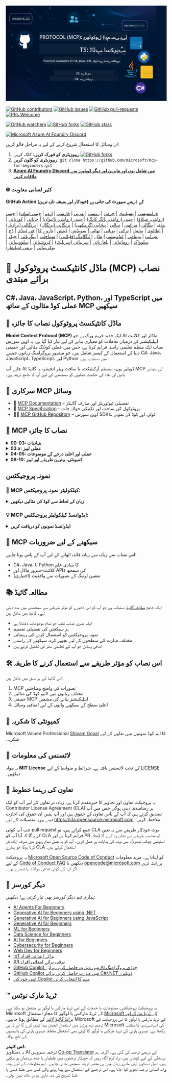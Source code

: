 <!--
CO_OP_TRANSLATOR_METADATA:
{
  "original_hash": "a94f85d76c34db9e2230c3d70787d320",
  "translation_date": "2025-06-27T14:45:17+00:00",
  "source_file": "README.md",
  "language_code": "ur"
}
-->
![MCP-for-beginners](../../translated_images/mcp-beginners.2ce2b317996369ff66c5b72e25eff9d4288ab2741fc70c0b4e523d1ae1e249fd.ur.png) 

[![GitHub contributors](https://img.shields.io/github/contributors/microsoft/mcp-for-beginners.svg)](https://GitHub.com/microsoft/mcp-for-beginners/graphs/contributors)
[![GitHub issues](https://img.shields.io/github/issues/microsoft/mcp-for-beginners.svg)](https://GitHub.com/microsoft/mcp-for-beginners/issues)
[![GitHub pull-requests](https://img.shields.io/github/issues-pr/microsoft/mcp-for-beginners.svg)](https://GitHub.com/microsoft/mcp-for-beginners/pulls)
[![PRs Welcome](https://img.shields.io/badge/PRs-welcome-brightgreen.svg?style=flat-square)](http://makeapullrequest.com)

[![GitHub watchers](https://img.shields.io/github/watchers/microsoft/mcp-for-beginners.svg?style=social&label=Watch)](https://GitHub.com/microsoft/mcp-for-beginners/watchers)
[![GitHub forks](https://img.shields.io/github/forks/microsoft/mcp-for-beginners.svg?style=social&label=Fork)](https://GitHub.com/microsoft/mcp-for-beginners/fork)
[![GitHub stars](https://img.shields.io/github/stars/microsoft/mcp-for-beginners?style=social&label=Star)](https://GitHub.com/microsoft/mcp-for-beginners/stargazers)


[![Microsoft Azure AI Foundry Discord](https://dcbadge.vercel.app/api/server/ByRwuEEgH4)](https://discord.com/invite/ByRwuEEgH4)


ان وسائل کا استعمال شروع کرنے کے لیے یہ مراحل فالو کریں:
1. **ریپوزیٹری کو فورک کریں**: کلک کریں [![GitHub forks](https://img.shields.io/github/forks/microsoft/mcp-for-beginners.svg?style=social&label=Fork)](https://GitHub.com/microsoft/mcp-for-beginners/fork)
2. **ریپوزیٹری کو کلون کریں**:   `git clone https://github.com/microsoft/mcp-for-beginners.git`
3. [**Azure AI Foundry Discord میں شامل ہوں اور ماہرین اور دیگر ڈویلپرز سے ملاقات کریں**](https://discord.com/invite/ByRwuEEgH4)


### 🌐 کثیر لسانی معاونت

#### GitHub Action کے ذریعے سپورٹ کی جاتی ہے (خودکار اور ہمیشہ تازہ ترین)
[فرانسیسی](../fr/README.md) | [ہسپانوی](../es/README.md) | [جرمن](../de/README.md) | [روسی](../ru/README.md) | [عربی](../ar/README.md) | [فارسی](../fa/README.md) | [اردو](./README.md) | [چینی (سادہ)](../zh/README.md) | [چینی (روایتی، میکاؤ)](../mo/README.md) | [چینی (روایتی، ہانگ کانگ)](../hk/README.md) | [چینی (روایتی، تائیوان)](../tw/README.md) | [جاپانی](../ja/README.md) | [کوریائی](../ko/README.md) | [ہندی](../hi/README.md) | [بنگالی](../bn/README.md) | [مراٹھی](../mr/README.md) | [نیپالی](../ne/README.md) | [پنجابی (گرمکھی)](../pa/README.md) | [پرتگالی (پرتگال)](../pt/README.md) | [پرتگالی (برازیل)](../br/README.md) | [اطالوی](../it/README.md) | [پولش](../pl/README.md) | [ترکی](../tr/README.md) | [یونانی](../el/README.md) | [تھائی](../th/README.md) | [سویڈش](../sv/README.md) | [ڈینش](../da/README.md) | [ناروے کا](../no/README.md) | [فن لینڈی](../fi/README.md) | [ڈچ](../nl/README.md) | [عبرانی](../he/README.md) | [ویتنامی](../vi/README.md) | [انڈونیشی](../id/README.md) | [مالے](../ms/README.md) | [ٹاگالوگ (فلپائنی)](../tl/README.md) | [سواحلی](../sw/README.md) | [ہنگریائی](../hu/README.md) | [چیک](../cs/README.md) | [سلوواک](../sk/README.md) | [رومانیائی](../ro/README.md) | [بلغاریائی](../bg/README.md) | [سربیائی (سریلیک)](../sr/README.md) | [کروشیائی](../hr/README.md) | [سلووینیائی](../sl/README.md) | [یوکرینیائی](../uk/README.md) | [برمی (میانمار)](../my/README.md)
# 🚀 ماڈل کانٹیکسٹ پروٹوکول (MCP) نصاب برائے مبتدی

## **C#، Java، JavaScript، Python، اور TypeScript میں عملی کوڈ مثالوں کے ساتھ MCP سیکھیں**

## 🧠 ماڈل کانٹیکسٹ پروٹوکول نصاب کا جائزہ

**Model Context Protocol (MCP)** ایک جدید فریم ورک ہے جو AI ماڈلز اور کلائنٹ ایپلیکیشنز کے درمیان تعاملات کو معیاری بنانے کے لیے تیار کیا گیا ہے۔ یہ اوپن سورس نصاب ایک منظم تعلیمی راستہ فراہم کرتا ہے، جس میں عملی کوڈنگ مثالیں اور حقیقی دنیا کے استعمال کے کیسز شامل ہیں، جو مشہور پروگرامنگ زبانوں جیسے C#، Java، JavaScript، TypeScript، اور Python میں دستیاب ہیں۔

چاہے آپ AI ڈویلپر ہوں، سسٹم آرکیٹیکٹ، یا سافٹ ویئر انجینئر، یہ گائیڈ MCP کی بنیادی باتیں اور نفاذ کی حکمت عملیوں کو سمجھنے کے لیے آپ کا جامع ذریعہ ہے۔

## 🔗 سرکاری MCP وسائل

- 📘 [MCP Documentation](https://modelcontextprotocol.io/) – تفصیلی ٹیوٹوریلز اور صارف گائیڈز  
- 📜 [MCP Specification](https://spec.modelcontextprotocol.io/) – پروٹوکول کی ساخت اور تکنیکی حوالہ جات  
- 🧑‍💻 [MCP GitHub Repository](https://github.com/modelcontextprotocol) – اوپن سورس SDKs، ٹولز، اور کوڈ کے نمونے  

## 🧭 MCP نصاب کا جائزہ

<details>
  <summary><strong>00-03: بنیادیات</strong></summary>

- **00. MCP کا تعارف**  
  ماڈل کانٹیکسٹ پروٹوکول کا تعارف اور AI پائپ لائنز میں اس کی اہمیت۔ [مزید پڑھیں](./00-Introduction/README.md)
- **01. بنیادی تصورات کی وضاحت**  
  MCP کے بنیادی تصورات کی تفصیلی جانچ۔ [مزید پڑھیں](./01-CoreConcepts/README.md)
- **02. MCP میں سیکیورٹی**  
  سیکیورٹی کے خطرات اور بہترین طریقے۔ [مزید پڑھیں](./02-Security/README.md)
- **03. MCP کے ساتھ شروعات**  
  ماحول کی ترتیب، بنیادی سرورز/کلائنٹس، انٹیگریشن۔ [مزید پڑھیں](./03-GettingStarted/README.md)
</details>

<details>
  <summary><strong>03.x: عملی لیبز</strong></summary>

- **3.1. پہلا سرور** – [گائیڈ](./03-GettingStarted/01-first-server/README.md)
- **3.2. پہلا کلائنٹ** – [گائیڈ](./03-GettingStarted/02-client/README.md)
- **3.3. LLM کے ساتھ کلائنٹ** – [گائیڈ](./03-GettingStarted/03-llm-client/README.md)
- **3.4. Visual Studio Code کے ساتھ سرور کا استعمال** – [گائیڈ](./03-GettingStarted/04-vscode/README.md)
- **3.5. SSE کے ذریعے سرور بنانا** – [گائیڈ](./03-GettingStarted/05-sse-server/README.md)
- **3.6. HTTP اسٹریمنگ** – [گائیڈ](./03-GettingStarted/06-http-streaming/README.md)
- **3.7. AI Toolkit کا استعمال** – [گائیڈ](./03-GettingStarted/07-aitk/README.md)
- **3.8. اپنے سرور کی جانچ کرنا** – [گائیڈ](./03-GettingStarted/08-testing/README.md)
- **3.9. اپنے سرور کی تعیناتی** – [گائیڈ](./03-GettingStarted/09-deployment/README.md)
</details>

<details>
  <summary><strong>04-05: عملی اور اعلیٰ درجے کے موضوعات</strong></summary>

- **04. عملی نفاذ**  
  SDKs، ڈیبگنگ، ٹیسٹنگ، قابلِ استعمال پرامپٹ ٹیمپلیٹس۔ [مزید پڑھیں](./04-PracticalImplementation/README.md)
- **05. MCP میں اعلیٰ درجے کے موضوعات**  
  ملٹی ماڈل AI، اسکیلنگ، انٹرپرائز استعمال۔ [مزید پڑھیں](./05-AdvancedTopics/README.md)
- **5.1. Azure کے ساتھ MCP انٹیگریشن** – [گائیڈ](./05-AdvancedTopics/mcp-integration/README.md)
- **5.2. ملٹی ماڈیالٹی** – [گائیڈ](./05-AdvancedTopics/mcp-multi-modality/README.md)
- **5.3. MCP OAuth2 ڈیمو** – [گائیڈ](./05-AdvancedTopics/mcp-oauth2-demo/README.md)
- **5.4. روٹ کانٹیکسٹس** – [گائیڈ](./05-AdvancedTopics/mcp-root-contexts/README.md)
- **5.5. روٹنگ** – [گائیڈ](./05-AdvancedTopics/mcp-routing/README.md)
- **5.6. سیمپلنگ** – [گائیڈ](./05-AdvancedTopics/mcp-sampling/README.md)
- **5.7. اسکیلنگ** – [گائیڈ](./05-AdvancedTopics/mcp-scaling/README.md)
- **5.8. سیکیورٹی** – [گائیڈ](./05-AdvancedTopics/mcp-security/README.md)
- **5.9. ویب سرچ MCP** – [گائیڈ](./05-AdvancedTopics/web-search-mcp/README.md)
- **5.10. ریئل ٹائم اسٹریمنگ** – [گائیڈ](./05-AdvancedTopics/mcp-realtimestreaming/README.md)
- **5.11. ریئل ٹائم ویب سرچ** – [گائیڈ](./05-AdvancedTopics/mcp-realtimesearch/README.md)
- **5.12. ماڈل کانٹیکسٹ پروٹوکول سرورز کے لیے Entra ID تصدیق** – [گائیڈ](./05-AdvancedTopics/mcp-security-entra/README.md)
</details>

<details>
  <summary><strong>06-10: کمیونٹی، بہترین طریقے اور لیبز</strong></summary>
- **06۔ کمیونٹی تعاون** – [رہنما](./06-CommunityContributions/README.md)
- **07۔ ابتدائی اپنانے سے حاصل ہونے والے تجربات** – [رہنما](./07-LessonsFromEarlyAdoption/README.md)
- **08۔ MCP کے لیے بہترین طریقے** – [رہنما](./08-BestPractices/README.md)
- **09۔ MCP کیس اسٹڈیز** – [رہنما](./09-CaseStudy/README.md)
- **10۔ AI ورک فلو کو آسان بنانا: AI ٹول کٹ کے ساتھ MCP سرور کی تعمیر** – [ہینڈز آن لیب](./10-StreamliningAIWorkflowsBuildingAnMCPServerWithAIToolkit/README.md)
</details>

## نمونہ پروجیکٹس

### 🧮 MCP کیلکولیٹر نمونہ پروجیکٹس:
<details>
  <summary><strong>زبان کے لحاظ سے کوڈ کی مثالیں دیکھیں</strong></summary>

  - [C# MCP سرور کی مثال](./03-GettingStarted/samples/csharp/README.md)
  - [Java MCP کیلکولیٹر](./03-GettingStarted/samples/java/calculator/README.md)
  - [JavaScript MCP ڈیمو](./03-GettingStarted/samples/javascript/README.md)
  - [Python MCP سرور](../../03-GettingStarted/samples/python/mcp_calculator_server.py)
  - [TypeScript MCP مثال](./03-GettingStarted/samples/typescript/README.md)

</details>

### 💡 MCP ایڈوانسڈ کیلکولیٹر پروجیکٹس:
<details>
  <summary><strong>ایڈوانسڈ نمونوں کو دریافت کریں</strong></summary>

  - [ایڈوانسڈ C# نمونہ](./04-PracticalImplementation/samples/csharp/README.md)
  - [Java کنٹینر ایپ کی مثال](./04-PracticalImplementation/samples/java/containerapp/README.md)
  - [JavaScript ایڈوانسڈ نمونہ](./04-PracticalImplementation/samples/javascript/README.md)
  - [Python پیچیدہ نفاذ](../../04-PracticalImplementation/samples/python/mcp_sample.py)
  - [TypeScript کنٹینر نمونہ](./04-PracticalImplementation/samples/typescript/README.md)

</details>


## 🎯 MCP سیکھنے کے لیے ضروریات

اس نصاب سے زیادہ سے زیادہ فائدہ اٹھانے کے لیے آپ کے پاس ہونا چاہیے:

- C#، Java، یا Python کا بنیادی علم  
- کلائنٹ-سرور ماڈل اور APIs کی سمجھ  
- (اختیاری) مشین لرننگ کے تصورات سے واقفیت  

## 📚 مطالعہ گائیڈ

ایک جامع [مطالعہ گائیڈ](./study_guide.md) دستیاب ہے جو آپ کو اس ذخیرے کو مؤثر طریقے سے سمجھنے میں مدد دیتی ہے۔ گائیڈ میں شامل ہیں:

- ایک بصری نصاب نقشہ جو تمام موضوعات دکھاتا ہے  
- ہر سیکشن کی تفصیلی تقسیم  
- نمونہ پروجیکٹس کو استعمال کرنے کی رہنمائی  
- مختلف مہارت کی سطحوں کے لیے تجویز کردہ سیکھنے کے راستے  
- اضافی وسائل جو آپ کے تعلیمی سفر کی تکمیل کرتے ہیں  

## 🛠️ اس نصاب کو مؤثر طریقے سے استعمال کرنے کا طریقہ

اس گائیڈ کے ہر سبق میں شامل ہیں:

1. MCP تصورات کی واضح وضاحتیں  
2. مختلف زبانوں میں لائیو کوڈ کی مثالیں  
3. حقیقی MCP ایپلیکیشنز بنانے کی مشقیں  
4. اعلیٰ سطح کے سیکھنے والوں کے لیے اضافی وسائل  


## 🌟 کمیونٹی کا شکریہ

Microsoft Valued Professional [Shivam Goyal](https://www.linkedin.com/in/shivam2003/) کا اہم کوڈ نمونوں میں تعاون کے لیے شکریہ۔ 

## 📜 لائسنس کی معلومات

یہ مواد **MIT License** کے تحت لائسنس یافتہ ہے۔ شرائط و ضوابط کے لیے [LICENSE](../../LICENSE) دیکھیں۔

## 🤝 تعاون کی رہنما خطوط

یہ پروجیکٹ تعاون اور تجاویز کا خیرمقدم کرتا ہے۔ زیادہ تر تعاون کے لیے آپ کو ایک Contributor License Agreement (CLA) پر رضامندی دینی ہوگی جس میں آپ تصدیق کرتے ہیں کہ آپ کے پاس تعاون کے حقوق ہیں اور آپ ہمیں ان حقوق کی اجازت دیتے ہیں۔ تفصیلات کے لیے <https://cla.opensource.microsoft.com> ملاحظہ کریں۔

جب آپ کوئی pull request جمع کراتے ہیں، تو CLA بوٹ خودکار طریقے سے یہ تعین کرے گا کہ آیا آپ کو CLA فراہم کرنا ہے اور PR کو مناسب طریقے سے نشان زد کرے گا (مثلاً، اسٹیٹس چیک، تبصرہ)۔ بس بوٹ کی ہدایات پر عمل کریں۔ آپ کو یہ عمل تمام ریپوز میں صرف ایک بار کرنا ہوگا جو ہمارے CLA استعمال کرتے ہیں۔

یہ پروجیکٹ [Microsoft Open Source Code of Conduct](https://opensource.microsoft.com/codeofconduct/) کو اپناتا ہے۔ مزید معلومات کے لیے [Code of Conduct FAQ](https://opensource.microsoft.com/codeofconduct/faq/) دیکھیں یا [opencode@microsoft.com](mailto:opencode@microsoft.com) پر رابطہ کریں اگر آپ کے کوئی اضافی سوالات یا تبصرے ہوں۔

## 🎒 دیگر کورسز
ہماری ٹیم دیگر کورسز بھی تیار کرتی ہے! دیکھیں:

- [AI Agents For Beginners](https://github.com/microsoft/ai-agents-for-beginners?WT.mc_id=academic-105485-koreyst)
- [Generative AI for Beginners using .NET](https://github.com/microsoft/Generative-AI-for-beginners-dotnet?WT.mc_id=academic-105485-koreyst)
- [Generative AI for Beginners using JavaScript](https://github.com/microsoft/generative-ai-with-javascript?WT.mc_id=academic-105485-koreyst)
- [Generative AI for Beginners](https://github.com/microsoft/generative-ai-for-beginners?WT.mc_id=academic-105485-koreyst)
- [ML for Beginners](https://aka.ms/ml-beginners?WT.mc_id=academic-105485-koreyst)
- [Data Science for Beginners](https://aka.ms/datascience-beginners?WT.mc_id=academic-105485-koreyst)
- [AI for Beginners](https://aka.ms/ai-beginners?WT.mc_id=academic-105485-koreyst)
- [Cybersecurity for Beginners](https://github.com/microsoft/Security-101??WT.mc_id=academic-96948-sayoung)
- [Web Dev for Beginners](https://aka.ms/webdev-beginners?WT.mc_id=academic-105485-koreyst)
- [IoT برائے ابتدائی افراد](https://aka.ms/iot-beginners?WT.mc_id=academic-105485-koreyst)
- [XR ترقی برائے ابتدائی افراد](https://github.com/microsoft/xr-development-for-beginners?WT.mc_id=academic-105485-koreyst)
- [GitHub Copilot میں مہارت حاصل کریں برائے AI جوڑی پروگرامنگ](https://aka.ms/GitHubCopilotAI?WT.mc_id=academic-105485-koreyst)
- [GitHub Copilot میں مہارت حاصل کریں برائے C#/.NET ڈویلپرز](https://github.com/microsoft/mastering-github-copilot-for-dotnet-csharp-developers?WT.mc_id=academic-105485-koreyst)
- [اپنی خود کی Copilot مہم کا انتخاب کریں](https://github.com/microsoft/CopilotAdventures?WT.mc_id=academic-105485-koreyst)


## ™️ ٹریڈ مارک نوٹس

یہ پروجیکٹ پروجیکٹس، مصنوعات، یا خدمات کے لیے ٹریڈ مارکس یا لوگوز پر مشتمل ہو سکتا ہے۔ Microsoft کے ٹریڈ مارکس یا لوگوز کا مجاز استعمال
[Microsoft کے ٹریڈ مارک اور برانڈ گائیڈ لائنز](https://www.microsoft.com/legal/intellectualproperty/trademarks/usage/general) کے مطابق ہونا چاہیے۔
Microsoft کے ٹریڈ مارکس یا لوگوز کا اس پروجیکٹ کے ترمیم شدہ ورژنز میں استعمال الجھن پیدا نہیں کرے گا اور نہ ہی Microsoft کی اسپانسرشپ کا مطلب رکھتا ہے۔
تیسری پارٹی کے ٹریڈ مارکس یا لوگوز کا کوئی بھی استعمال متعلقہ تیسری پارٹی کی پالیسیوں کے تابع ہوگا۔

**ڈس کلیمر**:  
یہ دستاویز AI ترجمہ سروس [Co-op Translator](https://github.com/Azure/co-op-translator) کے ذریعے ترجمہ کی گئی ہے۔ اگرچہ ہم درستگی کے لیے کوشاں ہیں، براہ کرم آگاہ رہیں کہ خودکار ترجموں میں غلطیاں یا عدم درستیاں ہو سکتی ہیں۔ اصل دستاویز اپنی مادری زبان میں ہی معتبر ذریعہ سمجھی جانی چاہیے۔ اہم معلومات کے لیے پیشہ ورانہ انسانی ترجمہ تجویز کیا جاتا ہے۔ اس ترجمے کے استعمال سے پیدا ہونے والی کسی بھی غلط فہمی یا غلط تشریح کی ذمہ داری ہم پر عائد نہیں ہوتی۔